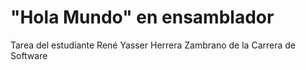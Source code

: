# "Hola Mundo" en ensamblador
Tarea del estudiante René Yasser Herrera Zambrano de la Carrera de Software
